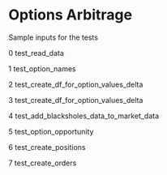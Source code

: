 # Options Arbitrage

Sample inputs for the tests

0
test_read_data

1
test_option_names

2
test_create_df_for_option_values_delta

3
test_create_df_for_option_values_delta

4
test_add_blacksholes_data_to_market_data

5
test_option_opportunity

6
test_create_positions

7
test_create_orders
